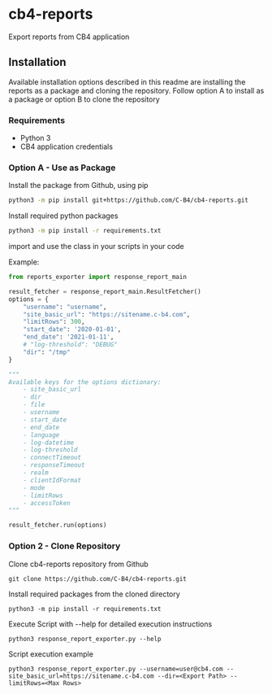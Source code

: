 # cb4-reports
Export reports from CB4 application

## Installation
Available installation options described in this readme are installing the reports as a package and cloning the repository.
Follow option A to install as a package or option B to clone the repository
### Requirements
- Python 3
- CB4 application credentials

### Option A - Use as Package
Install the package from Github, using pip
```bash
python3 -m pip install git+https://github.com/C-B4/cb4-reports.git
```
Install required python packages
```bash
python3 -m pip install -r requirements.txt
```
import and use the class in your scripts in your code

Example:

```python
from reports_exporter import response_report_main

result_fetcher = response_report_main.ResultFetcher()
options = {
    "username": "username",
    "site_basic_url": "https://sitename.c-b4.com",
    "limitRows": 300,
    "start_date": '2020-01-01',
    "end_date": '2021-01-11',
    # "log-threshold": "DEBUG"
    "dir": "/tmp"
}

"""
Available keys for the options dictionary:
    - site_basic_url
    - dir
    - file
    - username
    - start_date
    - end_date
    - language
    - log-datetime
    - log-threshold
    - connectTimeout
    - responseTimeout
    - realm
    - clientIdFormat
    - mode
    - limitRows
    - accessToken
"""

result_fetcher.run(options)
```

### Option 2 - Clone Repository

Clone cb4-reports repository from Github

```git clone https://github.com/C-B4/cb4-reports.git```

Install required packages from the cloned directory
```
python3 -m pip install -r requirements.txt
```

Execute Script with --help for detailed execution instructions
```
python3 response_report_exporter.py --help
```

Script execution example
```
python3 response_report_exporter.py --username=user@cb4.com --site_basic_url=https://sitename.c-b4.com --dir=<Export Path> --limitRows=<Max Rows>
```
